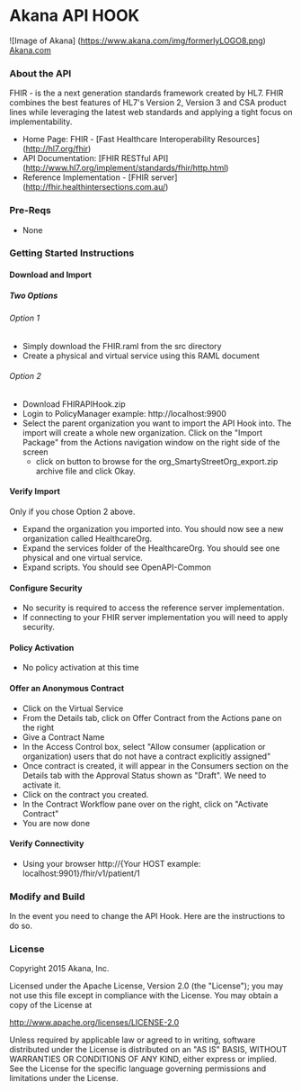 # Akana API HOOK
![Image of Akana] 
(https://www.akana.com/img/formerlyLOGO8.png) 
[Akana.com](http://akana.com)
### About the API
FHIR - is the a next generation standards framework created by HL7.  FHIR combines the best features of HL7's Version 2, Version 3 and CSA product lines while leveraging the latest web standards and applying a tight focus on implementability. 
- Home Page: FHIR - [Fast Healthcare Interoperability Resources] (http://hl7.org/fhir)
- API Documentation: [FHIR RESTful API] (http://www.hl7.org/implement/standards/fhir/http.html)
- Reference Implementation - [FHIR server] (http://fhir.healthintersections.com.au/)

### Pre-Reqs
- None

### Getting Started Instructions
#### Download and Import
##### Two Options
###### Option 1
- Simply download the FHIR.raml from the src directory
- Create a physical and virtual service using this RAML document

###### Option 2
- Download FHIRAPIHook.zip 
- Login to PolicyManager  example: http://localhost:9900
- Select the parent organization you want to import the API Hook into.  The import will create a whole new organization.  Click on the "Import Package" from the Actions navigation window on the right side of the screen
  - click on button to browse for the org_SmartyStreetOrg_export.zip archive file and click Okay.

#### Verify Import
Only if you chose Option 2 above.
- Expand the organization you imported into.  You should now see a new organization called HealthcareOrg.
- Expand the services folder of the HealthcareOrg.  You should see one physical and one virtual service.
- Expand scripts.  You should see OpenAPI-Common

#### Configure Security
- No security is required to access the reference server implementation.  
- If connecting to your FHIR server implementation you will need to apply security.

#### Policy Activation
- No policy activation at this time


#### Offer an Anonymous Contract
- Click on the Virtual Service
- From the Details tab, click on Offer Contract from the Actions pane on the right
- Give a Contract Name
- In the Access Control box, select "Allow consumer (application or organization) users that do not have a contract explicitly assigned"
- Once contract is created, it will appear in the Consumers section on the Details tab with the Approval Status shown as "Draft".   We need to activate it. 
- Click on the contract you created.
- In the Contract Workflow pane over on the right, click on "Activate Contract"
- You are now done

#### Verify Connectivity
- Using your browser http://{Your HOST example: localhost:9901}/fhir/v1/patient/1

### Modify and Build
In the event you need to change the API Hook.   Here are the instructions to do so. 

### License
Copyright 2015 Akana, Inc.

Licensed under the Apache License, Version 2.0 (the "License");
you may not use this file except in compliance with the License.
You may obtain a copy of the License at

http://www.apache.org/licenses/LICENSE-2.0

Unless required by applicable law or agreed to in writing, software
distributed under the License is distributed on an "AS IS" BASIS,
WITHOUT WARRANTIES OR CONDITIONS OF ANY KIND, either express or implied.
See the License for the specific language governing permissions and
limitations under the License.

